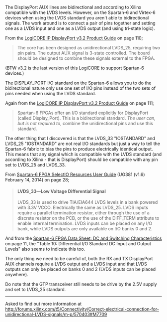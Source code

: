 The DisplayPort AUX lines are bidirectional and according to Xilinx compatible
with the LVDS levels. However, on the Spartan-6 and Virtex-6 devices when using
the LVDS standard you aren't able to bidirectional signals. The work around is
to connect a pair of pins together and setting one as a LVDS input and one as a
LVDS output (and using tri-state logic). 

From the 
[LogiCORE IP DisplayPort v3.2 Product Guide](http://www.xilinx.com/support/documentation/ip_documentation/displayport/v3_2/pg064-displayport.pdf)
on page 110;

> The core has been designed as unidirectional LVDS_25, requiring two pin
> pairs. The output AUX signal is 3-state controlled. The board should be
> designed to combine these signals external to the FPGA.

(BTW v3.2 is the last version of this LogiCORE to support Spartan-6 devices.)

The DISPLAY_PORT I/O standard on the Spartan-6 allows you to do the
bidirectional nature only use one set of I/O pins instead of the two sets of
pins needed when using the LVDS standard. 

Again from the 
[LogiCORE IP DisplayPort v3.2 Product Guide](http://www.xilinx.com/support/documentation/ip_documentation/displayport/v3_2/pg064-displayport.pdf)
on page 111;

> Spartan-6 FPGAs offer an I/O standard explicitly for DisplayPort (called
> Display_Port). This is a bidirectional standard. *The user can, but is not
> required to*, combine the unidirectional pins and use this standard.

The other thing that I discovered is that the LVDS_33 "IOSTANDARD" and LVDS_25
"IOSTANDARD" are not real I/O standards but just a way to tell the Spartan-6
fabric to bias the pins to produce electrically identical output. This means
that any signal which is compatible with the LVDS standard (and according to
Xilinx - that is DisplayPort) should be compatible with any pin set to LVDS_25
and LVDS_33.

From [Spartan-6 FPGA SelectIO Resources User Guide](http://www.xilinx.com/support/documentation/user_guides/ug381.pdf)
 (UG381 (v1.6) February 14, 2014) on page 28;
> #### LVDS_33—Low Voltage Differential Signal 
> LVDS_33 is used to drive TIA/EIA644 LVDS levels in a bank powered with 3.3V
> VCCO. Electrically the same as LVDS_25. LVDS inputs require a parallel
> termination resistor, either through the use of a discrete resistor on the
> PCB, or the use of the DIFF_TERM attribute to enable internal termination.
> LVDS inputs can be placed on any I/O bank, while LVDS outputs are only
> available on I/O banks 0 and 2.

And from the 
[Spartan-6 FPGA Data Sheet: DC and Switching Characteristics](http://www.xilinx.com/support/documentation/data_sheets/ds162.pdf)
on page 11, the "Table 10: Differential I/O Standard DC Input and Output
Levels" also seems to indicate this too.

The only thing we need to be careful of, both the RX and TX DisplayPort AUX
channels require a LVDS output and a LVDS input and that LVDS outputs can only
be placed on banks 0 and 2 (LVDS inputs can be placed anywhere).

Do note that the GTP transceiver still needs to be drive by the 2.5V supply and
set to LVDS_25 standard.

-------

Asked to find out more information at http://forums.xilinx.com/t5/Connectivity/Correct-electrical-connection-for-unidirectional-LVDS-signals/m-p/570403#M7709
